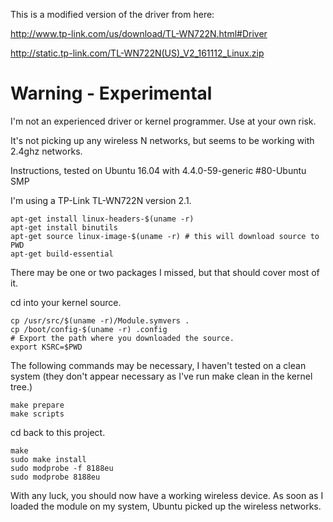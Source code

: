This is a modified version of the driver from here:

http://www.tp-link.com/us/download/TL-WN722N.html#Driver

http://static.tp-link.com/TL-WN722N(US)_V2_161112_Linux.zip

# Warning - Experimental
I'm not an experienced driver or kernel programmer.  Use at your own risk.

It's not picking up any wireless N networks, but seems to be working with 2.4ghz networks.

Instructions, tested on Ubuntu 16.04 with 4.4.0-59-generic #80-Ubuntu SMP

I'm using a TP-Link TL-WN722N version 2.1.

```
apt-get install linux-headers-$(uname -r)
apt-get install binutils
apt-get source linux-image-$(uname -r) # this will download source to PWD
apt-get build-essential
```

There may be one or two packages I missed, but that should cover most of it.


cd into your kernel source.

```
cp /usr/src/$(uname -r)/Module.symvers .
cp /boot/config-$(uname -r) .config
# Export the path where you downloaded the source.
export KSRC=$PWD
```

The following commands may be necessary, I haven't tested on a clean system
(they don't appear necessary as I've run make clean in the kernel tree.)
```
make prepare
make scripts
```


cd back to this project.

```
make
sudo make install
sudo modprobe -f 8188eu
sudo modprobe 8188eu
```

With any luck, you should now have a working wireless device.  As soon as I loaded
the module on my system, Ubuntu picked up the wireless networks.
